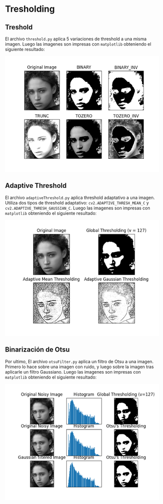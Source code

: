 # Tresholding

## Treshold

El archivo `threshold.py` aplica 5 variaciones de threshold a una misma imagen. Luego las imagenes son impresas con `matplotlib` obteniendo el siguiente resultado:

![](https://github.com/cjjouanne/OpenCV-Python/blob/main/Ejemplos/09_Thresholding/output1.png)

## Adaptive Threshold

El archivo `adaptiveThreshold.py` aplica threshold adaptativo a una imagen. Utiliza dos tipos de threshold adaptativo: `cv2.ADAPTIVE_THRESH_MEAN_C` 
y `cv2.ADAPTIVE_THRESH_GAUSSIAN_C`. Luego las imagenes son impresas con `matplotlib` obteniendo el siguiente resultado:

![](https://github.com/cjjouanne/OpenCV-Python/blob/main/Ejemplos/09_Thresholding/output2.png)

## Binarización de Otsu

Por ultimo, El archivo `otsuFilter.py` aplica un filtro de Otsu a una imagen. Primero lo hace sobre una imagen con ruido, y luego sobre la imagen tras aplicarle
un filtro Gaussiano. Luego las imagenes son impresas con `matplotlib` obteniendo el siguiente resultado:

![](https://github.com/cjjouanne/OpenCV-Python/blob/main/Ejemplos/09_Thresholding/output3.png)
